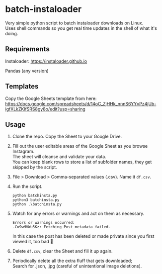 # batch-instaloader

Very simple python script to batch instaloader downloads on Linux.\
Uses shell commands so you get real time updates in the shell of what it's doing.

## Requirements

Instaloader: https://instaloader.github.io

Pandas (any version)

## Templates

Copy the Google Sheets template from here:\
https://docs.google.com/spreadsheets/d/14oC_ZjHHk_nnnS6YYvPz4jUb-igfXLkZKlfSRS8gy8o/edit?usp=sharing

## Usage

1. Clone the repo. Copy the Sheet to your Google Drive.
2. Fill out the user editable areas of the Google Sheet as you browse Instagram.\
   The sheet will cleanse and validate your data.\
   You can keep blank rows to store a list of subfolder names, they get skipped by the script.
3. File > Download > Comma-separated values (.csv). Name it `df.csv`.
4. Run the script.
   ```
   python batchinsta.py
   python3 batchinsta.py
   python .\batchinsta.py
   ```
5. Watch for any errors or warnings and act on them as necessary.

   ```
   Errors or warnings occurred:
   -Cu9wMVWu5Kz: Fetching Post metadata failed.
   ```

   In this case the post has been deleted or made private since you first viewed it, too bad 🤷

6. Delete `df.csv`, clear the Sheet and fill it up again.
7. Periodically delete all the extra fluff that gets downloaded;\
   Search for .json, .jpg (careful of unintentional image deletions).
